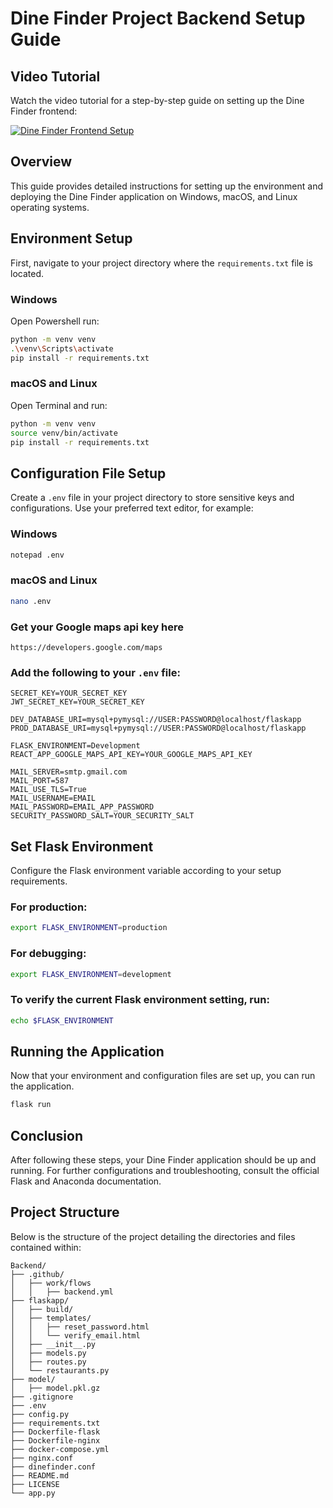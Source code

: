 # Dine Finder Project Backend Setup Guide

## Video Tutorial
Watch the video tutorial for a step-by-step guide on setting up the Dine Finder frontend:

[![Dine Finder Frontend Setup](https://drive.google.com/file/d/1l49K96oNVxvUzkMSykx0kGD8RNpArLJK/view?usp=sharing)](https://drive.google.com/file/d/1qdo-ErIzOY6r3ZROa0RJa3LEEXDXZTXb/view?usp=sharing)


## Overview
This guide provides detailed instructions for setting up the environment and deploying the Dine Finder application on Windows, macOS, and Linux operating systems.

## Environment Setup
First, navigate to your project directory where the `requirements.txt` file is located.

### Windows
Open Powershell run:
```bash
python -m venv venv
.\venv\Scripts\activate
pip install -r requirements.txt
```

### macOS and Linux
Open Terminal and run:
```bash
python -m venv venv
source venv/bin/activate
pip install -r requirements.txt
```

## Configuration File Setup
Create a `.env` file in your project directory to store sensitive keys and configurations. Use your preferred text editor, for example:

### Windows
```bash
notepad .env
```

### macOS and Linux
```bash
nano .env
```

### Get your Google maps api key here
```plaintext
https://developers.google.com/maps
```

### Add the following to your `.env` file:
```plaintext
SECRET_KEY=YOUR_SECRET_KEY
JWT_SECRET_KEY=YOUR_SECRET_KEY

DEV_DATABASE_URI=mysql+pymysql://USER:PASSWORD@localhost/flaskapp
PROD_DATABASE_URI=mysql+pymysql://USER:PASSWORD@localhost/flaskapp

FLASK_ENVIRONMENT=Development
REACT_APP_GOOGLE_MAPS_API_KEY=YOUR_GOOGLE_MAPS_API_KEY

MAIL_SERVER=smtp.gmail.com
MAIL_PORT=587
MAIL_USE_TLS=True
MAIL_USERNAME=EMAIL
MAIL_PASSWORD=EMAIL_APP_PASSWORD
SECURITY_PASSWORD_SALT=YOUR_SECURITY_SALT
```

## Set Flask Environment
Configure the Flask environment variable according to your setup requirements.

### For production:
```bash
export FLASK_ENVIRONMENT=production
```

### For debugging:
```bash
export FLASK_ENVIRONMENT=development
```

### To verify the current Flask environment setting, run:
```bash
echo $FLASK_ENVIRONMENT
```

## Running the Application
Now that your environment and configuration files are set up, you can run the application.

```bash
flask run
```

## Conclusion
After following these steps, your Dine Finder application should be up and running. For further configurations and troubleshooting, consult the official Flask and Anaconda documentation.

## Project Structure

Below is the structure of the project detailing the directories and files contained within:

```
Backend/
├── .github/
│   ├── work/flows
│   │   ├── backend.yml
├── flaskapp/
│   ├── build/
│   ├── templates/
│   │   ├── reset_password.html
│   │   └── verify_email.html
│   ├── __init__.py
│   ├── models.py
│   ├── routes.py
│   └── restaurants.py
├── model/
│   ├── model.pkl.gz
├── .gitignore
├── .env
├── config.py
├── requirements.txt
├── Dockerfile-flask
├── Dockerfile-nginx
├── docker-compose.yml
├── nginx.conf
├── dinefinder.conf
├── README.md
├── LICENSE
└── app.py
```